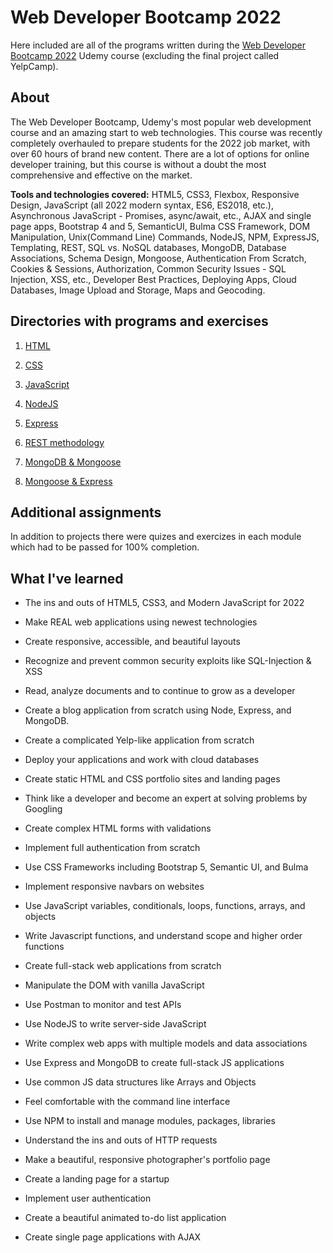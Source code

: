 # Web Developer Bootcamp 2022

Here included are all of the programs written during the [Web Developer Bootcamp 2022](https://www.udemy.com/course/the-web-developer-bootcamp/) Udemy course (excluding the final project called YelpCamp).

## About

The Web Developer Bootcamp, Udemy's most popular web development course and an amazing start to web technologies. This course was recently completely overhauled to prepare students for the 2022 job market, with over 60 hours of brand new content. There are a lot of options for online developer training, but this course is without a doubt the most comprehensive and effective on the market.

**Tools and technologies covered:** HTML5, CSS3, Flexbox, Responsive Design, JavaScript (all 2022 modern syntax, ES6, ES2018, etc.), Asynchronous JavaScript - Promises, async/await, etc., AJAX and single page apps, Bootstrap 4 and 5, SemanticUI, Bulma CSS Framework, DOM Manipulation, Unix(Command Line) Commands, NodeJS, NPM, ExpressJS, Templating, REST, SQL vs. NoSQL databases, MongoDB, Database Associations, Schema Design, Mongoose, Authentication From Scratch, Cookies & Sessions, Authorization, Common Security Issues - SQL Injection, XSS, etc., Developer Best Practices, Deploying Apps, Cloud Databases, Image Upload and Storage, Maps and Geocoding.

## Directories with programs and exercises

1. [HTML](<1_HTML_(1-5)>)

2. [CSS](<2_CSS_(6-13)>)

3. [JavaScript](<3_JS_(14-29)>)

4. [NodeJS](4_NodeJS)

5. [Express](5_Express)

6. [REST methodology](6_RESTful)

7. [MongoDB & Mongoose](7_MongoDB_Mongoose)

8. [Mongoose & Express](8_Mongoose_Express)

## Additional assignments

In addition to projects there were quizes and exercizes in each module which had to be passed for 100% completion.

## What I've learned

- The ins and outs of HTML5, CSS3, and Modern JavaScript for 2022

- Make REAL web applications using newest technologies

- Create responsive, accessible, and beautiful layouts

- Recognize and prevent common security exploits like SQL-Injection & XSS

- Read, analyze documents and to continue to grow as a developer

- Create a blog application from scratch using Node, Express, and MongoDB.

- Create a complicated Yelp-like application from scratch

- Deploy your applications and work with cloud databases

- Create static HTML and CSS portfolio sites and landing pages

- Think like a developer and become an expert at solving problems by Googling

- Create complex HTML forms with validations

- Implement full authentication from scratch

- Use CSS Frameworks including Bootstrap 5, Semantic UI, and Bulma

- Implement responsive navbars on websites

- Use JavaScript variables, conditionals, loops, functions, arrays, and objects

- Write Javascript functions, and understand scope and higher order functions

- Create full-stack web applications from scratch

- Manipulate the DOM with vanilla JavaScript

- Use Postman to monitor and test APIs

- Use NodeJS to write server-side JavaScript

- Write complex web apps with multiple models and data associations

- Use Express and MongoDB to create full-stack JS applications

- Use common JS data structures like Arrays and Objects

- Feel comfortable with the command line interface

- Use NPM to install and manage modules, packages, libraries

- Understand the ins and outs of HTTP requests

- Make a beautiful, responsive photographer's portfolio page

- Create a landing page for a startup

- Implement user authentication

- Create a beautiful animated to-do list application

- Create single page applications with AJAX
